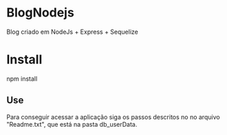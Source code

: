 # BlogNodejs
Blog criado em NodeJs + Express + Sequelize

# Install
npm install

## Use
Para conseguir acessar a aplicação siga os passos descritos no no arquivo 
"Readme.txt", que está na pasta db_userData.

